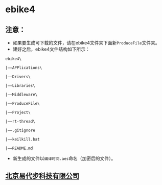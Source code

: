 # ebike4

## 注意：
- 如果要生成可下载的文件，请在ebike4文件夹下面新`ProduceFile`文件夹。
- 建好之后，ebike4文件结构如下所示：

``` 
ebike4\

|——APPlications\

|——Drivers\

|——Libraries\

|——Middleware\

|——ProduceFile\

|——Project\

|——rt-thread\

|——.gitignore

|——keilkill.bat

|——README.md

```
- 新生成的文件以`编译时间.aes`命名（加密后的文件）。

## [北京易代步科技有限公司][1]

[1]:http://www.zxbike.cn/

